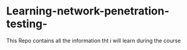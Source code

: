 # Learning-network-penetration-testing-
This Repo contains all the information tht i will learn during the course 

